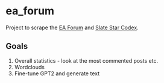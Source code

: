 # ea_forum
Project to scrape the [EA Forum](https://forum.effectivealtruism.org/) and [Slate Star Codex](https://slatestarcodex.com/).

## Goals
1) Overall statistics - look at the most commented posts etc.
2) Wordclouds
3) Fine-tune GPT2 and generate text
